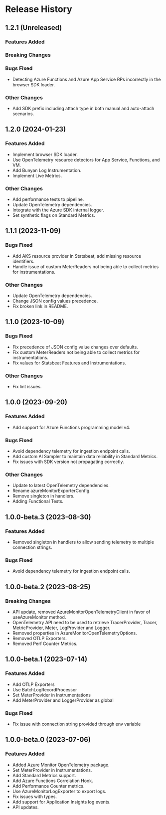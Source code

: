 # Release History

## 1.2.1 (Unreleased)

### Features Added

### Breaking Changes

### Bugs Fixed

- Detecting Azure Functions and Azure App Service RPs incorrectly in the browser SDK loader.

### Other Changes

- Add SDK prefix including attach type in both manual and auto-attach scenarios.

## 1.2.0 (2024-01-23)

### Features Added

- Implement browser SDK loader.
- Use OpenTelemetry resource detectors for App Service, Functions, and VM.
- Add Bunyan Log Instrumentation.
- Implement Live Metrics.

### Other Changes

- Add performance tests to pipeline.
- Update OpenTelemetry dependencies.
- Integrate with the Azure SDK internal logger.
- Set synthetic flags on Standard Metrics.

## 1.1.1 (2023-11-09)

### Bugs Fixed

- Add AKS resource provider in Statsbeat, add missing resource identifiers.
- Handle issue of custom MeterReaders not being able to collect metrics for instrumentations.

### Other Changes
- Update OpenTelemetry dependencies.
- Change JSON config values precedence.
- Fix broken link in README.

## 1.1.0 (2023-10-09)

### Bugs Fixed
- Fix precedence of JSON config value changes over defaults.
- Fix custom MeterReaders not being able to collect metrics for instrumentations.
- Fix values for Statsbeat Features and Instrumentations.

### Other Changes
- Fix lint issues.

## 1.0.0 (2023-09-20)

### Features Added

- Add support for Azure Functions programming model v4.

### Bugs Fixed
- Avoid dependency telemetry for ingestion endpoint calls.
- Add custom AI Sampler to maintain data reliability in Standard Metrics.
- Fix issues with SDK version not propagating correctly.

### Other Changes
- Update to latest OpenTelemetry dependencies.
- Rename azureMonitorExporterConfig.
- Remove singleton in handlers.
- Adding Functional Tests.


## 1.0.0-beta.3 (2023-08-30)

### Features Added

- Removed singleton in handlers to allow sending telemetry to multiple connection strings.

### Bugs Fixed

- Avoid dependency telemetry for ingestion endpoint calls.

## 1.0.0-beta.2 (2023-08-25)

### Breaking Changes

- API update, removed AzureMonitorOpenTelemetryClient in favor of useAzureMonitor method.
- OpenTelemetry API need to be used to retrieve TracerProvider, Tracer, MetricProvider, Meter, LogProvider and Logger.
- Removed properties in AzureMonitorOpenTelemetryOptions.
- Removed OTLP Exporters.
- Removed Perf Counter Metrics.

## 1.0.0-beta.1 (2023-07-14)

### Features Added

- Add OTLP Exporters
- Use BatchLogRecordProcessor
- Set MeterProvider in Instrumentations
- Add MeterProvider and LoggerProvider as global

### Bugs Fixed

- Fix issue with connection string provided through env variable

## 1.0.0-beta.0 (2023-07-06)

### Features Added

- Added Azure Monitor OpenTelemetry package.
- Set MeterProvider in Instrumentations.
- Add Standard Metrics support.
- Add Azure Functions Correlation Hook.
- Add Performance Counter metrics.
- Use AzureMonitorLogExporter to export logs.
- Fix issues with types.
- Add support for Application Insights log events.
- API updates.
